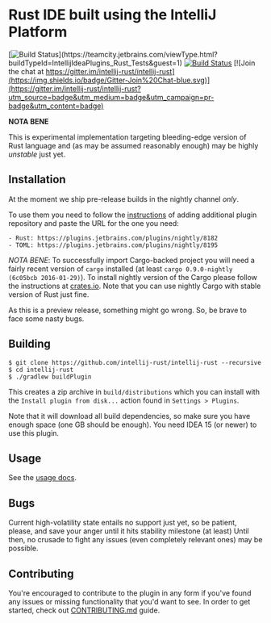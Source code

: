 # Rust IDE built using the IntelliJ Platform

[![Build Status](https://teamcity.jetbrains.com/app/rest/builds/buildType:(id:IntellijIdeaPlugins_Rust_Tests)/statusIcon.svg)](https://teamcity.jetbrains.com/viewType.html?buildTypeId=IntellijIdeaPlugins_Rust_Tests&guest=1) [![Build Status](https://img.shields.io/travis/intellij-rust/intellij-rust/master.svg)](https://travis-ci.org/intellij-rust/intellij-rust) [![Join the chat at https://gitter.im/intellij-rust/intellij-rust](https://img.shields.io/badge/Gitter-Join%20Chat-blue.svg)](https://gitter.im/intellij-rust/intellij-rust?utm_source=badge&utm_medium=badge&utm_campaign=pr-badge&utm_content=badge)

**NOTA BENE**

This is experimental implementation targeting bleeding-edge version of Rust language and (as may be assumed reasonably enough) 
may be highly *unstable* just yet.

## Installation

At the moment we ship pre-release builds in the nightly channel _only_.

To use them you need to follow the [instructions](https://www.jetbrains.com/idea/help/managing-enterprise-plugin-repositories.html) of adding 
additional plugin repository and paste the URL for the one you need:
     
    - Rust: https://plugins.jetbrains.com/plugins/nightly/8182
    - TOML: https://plugins.jetbrains.com/plugins/nightly/8195 

*NOTA BENE*: To successfully import Cargo-backed project you will need a fairly recent version of `cargo` installed 
(at least `cargo 0.9.0-nightly (6c05bcb 2016-01-29)`). To install nightly version of the Cargo please follow the 
instructions at [crates.io](https://crates.io/install). Note that you can use nightly Cargo with stable version of Rust just fine. 

As this is a preview release, something might go wrong. So, be brave to face some nasty bugs.

## Building

```
$ git clone https://github.com/intellij-rust/intellij-rust --recursive
$ cd intellij-rust
$ ./gradlew buildPlugin
```

This creates a zip archive in `build/distributions` which you can install with the `Install plugin from disk...` action found in `Settings > Plugins`.

Note that it will download all build dependencies, so make sure you have enough space (one GB should be enough). 
You need IDEA 15 (or newer) to use this plugin. 

## Usage

See the [usage docs](doc/Usage.md).

## Bugs

Current high-volatility state entails no support just yet, so be patient, please, and save your anger until it hits stability milestone (at least)
 Until then, no crusade to fight any issues (even completely relevant ones) may be possible.

## Contributing

You're encouraged to contribute to the plugin in any form if you've found any issues or missing
functionality that you'd want to see. In order to get started, check out
[CONTRIBUTING.md](CONTRIBUTING.md) guide.
